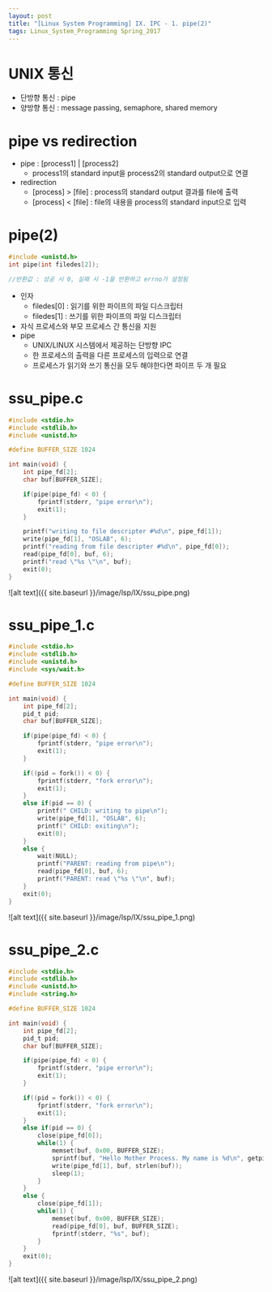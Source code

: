 ```yaml
---
layout: post
title: "[Linux System Programming] IX. IPC - 1. pipe(2)"
tags: Linux_System_Programming Spring_2017
---
```


# UNIX 통신

- 단방향 통신 : pipe
- 양방향 통신 : message passing, semaphore, shared memory

# pipe vs redirection

- pipe : [process1] \| [process2]
  - process1의 standard input을 process2의 standard output으로 연결
- redirection
  - [process] > [file] : process의 standard output 결과를 file에 출력
  - [process] < [file] : file의 내용을 process의 standard input으로 입력

# pipe(2)

```c
#include <unistd.h>
int pipe(int filedes[2]);

//반환값 : 성공 시 0, 실패 시 -1을 반환하고 errno가 설정됨
```

- 인자
  - filedes[0] : 읽기를 위한 파이프의 파일 디스크립터
  - filedes[1] : 쓰기를 위한 파이프의 파일 디스크립터
- 자식 프로세스와 부모 프로세스 간 통신을 지원
- pipe
  - UNIX/LINUX 시스템에서 제공하는 단방향 IPC
  - 한 프로세스의 출력을 다른 프로세스의 입력으로 연결
  - 프로세스가 읽기와 쓰기 통신을 모두 해야한다면 파이프 두 개 필요

# ssu_pipe.c

```c
#include <stdio.h>
#include <stdlib.h>
#include <unistd.h>

#define BUFFER_SIZE 1024

int main(void) {
	int pipe_fd[2];
	char buf[BUFFER_SIZE];

	if(pipe(pipe_fd) < 0) {
		fprintf(stderr, "pipe error\n");
		exit(1);
	}

	printf("writing to file descripter #%d\n", pipe_fd[1]);
	write(pipe_fd[1], "OSLAB", 6);
	printf("reading from file descripter #%d\n", pipe_fd[0]);
	read(pipe_fd[0], buf, 6);
	printf("read \"%s \"\n", buf);
	exit(0);
}
```

![alt text]({{ site.baseurl }}/image/lsp/IX/ssu_pipe.png)

# ssu_pipe_1.c

```c
#include <stdio.h>
#include <stdlib.h>
#include <unistd.h>
#include <sys/wait.h>

#define BUFFER_SIZE 1024

int main(void) {
	int pipe_fd[2];
	pid_t pid;
	char buf[BUFFER_SIZE];

	if(pipe(pipe_fd) < 0) {
		fprintf(stderr, "pipe error\n");
		exit(1);
	}

	if((pid = fork()) < 0) {
		fprintf(stderr, "fork error\n");
		exit(1);
	}
	else if(pid == 0) {
		printf(" CHILD: writing to pipe\n");
		write(pipe_fd[1], "OSLAB", 6);
		printf(" CHILD: exiting\n");
		exit(0);
	}
	else {
		wait(NULL);
		printf("PARENT: reading from pipe\n");
		read(pipe_fd[0], buf, 6);
		printf("PARENT: read \"%s \"\n", buf);
	}
	exit(0);
}
```

![alt text]({{ site.baseurl }}/image/lsp/IX/ssu_pipe_1.png)

# ssu_pipe_2.c

```c
#include <stdio.h>
#include <stdlib.h>
#include <unistd.h>
#include <string.h>

#define BUFFER_SIZE 1024

int main(void) {
	int pipe_fd[2];
	pid_t pid;
	char buf[BUFFER_SIZE];

	if(pipe(pipe_fd) < 0) {
		fprintf(stderr, "pipe error\n");
		exit(1);
	}

	if((pid = fork()) < 0) {
		fprintf(stderr, "fork error\n");
		exit(1);
	}
	else if(pid == 0) {
		close(pipe_fd[0]);
		while(1) {
			memset(buf, 0x00, BUFFER_SIZE);
			sprintf(buf, "Hello Mother Process. My name is %d\n", getpid());
			write(pipe_fd[1], buf, strlen(buf));
			sleep(1);
		}
	}
	else {
		close(pipe_fd[1]);
		while(1) {
			memset(buf, 0x00, BUFFER_SIZE);
			read(pipe_fd[0], buf, BUFFER_SIZE);
			fprintf(stderr, "%s", buf);
		}
	}
	exit(0);
}
```

![alt text]({{ site.baseurl }}/image/lsp/IX/ssu_pipe_2.png)
